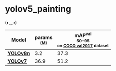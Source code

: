 # yolov5_painting
(◐‿◑)

| Model                                                                                | params<br><sup>(M) | mAP<sup>val<br>50-95<br>on [COCO val2017](http://cocodataset.org) dataset |
| ------------------------------------------------------------------------------------ | -------------------- | ------------------ |
| [**YOLOv8n**](https://github.com/ultralytics/assets/releases/download/v0.0.0/yolov8n.pt) | 3.2                | 37.3                 |
| [**YOLOv7**](https://github.com/WongKinYiu/yolov7/releases/download/v0.1/yolov7.pt) | 36.9               | 51.2                 |
